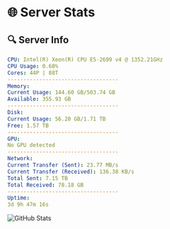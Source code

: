# 🌐 Server Stats
## 🔍 Server Info
```yaml
CPU: Intel(R) Xeon(R) CPU E5-2699 v4 @ 1352.21GHz
CPU Usage: 0.60%
Cores: 44P | 88T
-----------------------------------
Memory:
Current Usage: 144.60 GB/503.74 GB
Available: 355.93 GB
-----------------------------------
Disk:
Current Usage: 56.20 GB/1.71 TB
Free: 1.57 TB
-----------------------------------
GPU:
No GPU detected
-----------------------------------
Network:
Current Transfer (Sent): 23.77 MB/s
Current Transfer (Received): 136.38 KB/s
Total Sent: 7.15 TB
Total Received: 78.18 GB
-----------------------------------
Uptime:
3d 9h 47m 16s
```
![GitHub Stats](https://img.shields.io/badge/Updated-2025-03-11_07:10:05-blue)